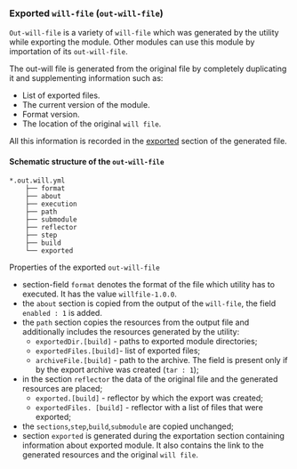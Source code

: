 ### Exported <code>will-file</code> (<code>out-will-file</code>)

<code>Out-will-file</code> is a variety of <code>will-file</code> which was generated by the utility while exporting the module. Other modules can use this module by importation of its <code>out-will-file</code>.

The out-will file is generated from the original file by completely duplicating it and supplementing information such as:

- List of exported files.
- The current version of the module.
- Format version.
- The location of the original `will file`.

All this information is recorded in the [exported](SectionExported.md) section of the generated file.

#### Schematic structure of the `out-will-file`  

```
*.out.will.yml
    ├── format
    ├── about
    ├── execution
    ├── path
    ├── submodule
    ├── reflector
    ├── step
    ├── build
    └── exported

```
Properties of the exported `out-will-file`
- section-field `format` denotes the format of the file which utility has to executed. It has the value `willfile-1.0.0`.
- the `about` section is copied from the output of the `will-file`, the field  `enabled : 1` is added.
- the `path` section copies the resources from the output file and additionally includes the resources generated by the utility:
  -  `exportedDir.[build]` - paths to exported module directories;  
  - `exportedFiles.[build]`- list of exported files;
  - `archiveFile.[build]` -  path to the archive. The field is present only if by the export archive was created  (`tar : 1`);
- in the section `reflector` the data of the original file and the generated resources are placed;
  - `exported.[build]` - reflector by which the export was created;
  - `exportedFiles. [build]` - reflector with a list of files that were exported;
- the `sections`,`step`,`build`,`submodule` are copied unchanged;
- section `exported` is generated during the exportation section containing information about exported module. It also contains the link to the generated resources and the original `will file`.
